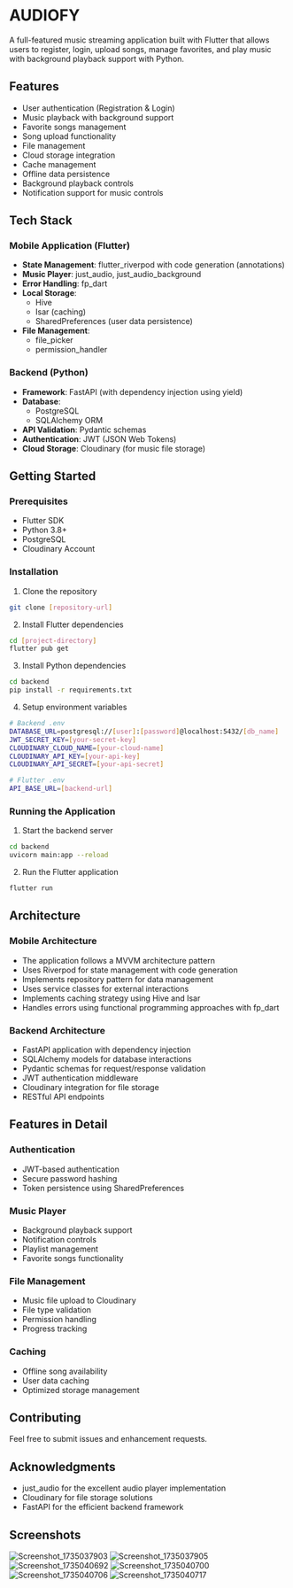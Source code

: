 # AUDIOFY

A full-featured music streaming application built with Flutter that allows users to register, login, upload songs, manage favorites, and play music with background playback support with Python.

## Features

- User authentication (Registration & Login)
- Music playback with background support
- Favorite songs management
- Song upload functionality
- File management
- Cloud storage integration
- Cache management
- Offline data persistence
- Background playback controls
- Notification support for music controls

## Tech Stack

### Mobile Application (Flutter)
- **State Management**: flutter_riverpod with code generation (annotations)
- **Music Player**: just_audio, just_audio_background
- **Error Handling**: fp_dart
- **Local Storage**: 
  - Hive
  - Isar (caching)
  - SharedPreferences (user data persistence)
- **File Management**: 
  - file_picker
  - permission_handler

### Backend (Python)
- **Framework**: FastAPI (with dependency injection using yield)
- **Database**: 
  - PostgreSQL
  - SQLAlchemy ORM
- **API Validation**: Pydantic schemas
- **Authentication**: JWT (JSON Web Tokens)
- **Cloud Storage**: Cloudinary (for music file storage)

## Getting Started

### Prerequisites
- Flutter SDK
- Python 3.8+
- PostgreSQL
- Cloudinary Account

### Installation

1. Clone the repository
```bash
git clone [repository-url]
```

2. Install Flutter dependencies
```bash
cd [project-directory]
flutter pub get
```

3. Install Python dependencies
```bash
cd backend
pip install -r requirements.txt
```

4. Setup environment variables
```bash
# Backend .env
DATABASE_URL=postgresql://[user]:[password]@localhost:5432/[db_name]
JWT_SECRET_KEY=[your-secret-key]
CLOUDINARY_CLOUD_NAME=[your-cloud-name]
CLOUDINARY_API_KEY=[your-api-key]
CLOUDINARY_API_SECRET=[your-api-secret]

# Flutter .env
API_BASE_URL=[backend-url]
```

### Running the Application

1. Start the backend server
```bash
cd backend
uvicorn main:app --reload
```

2. Run the Flutter application
```bash
flutter run
```

## Architecture

### Mobile Architecture
- The application follows a MVVM architecture pattern
- Uses Riverpod for state management with code generation
- Implements repository pattern for data management
- Uses service classes for external interactions
- Implements caching strategy using Hive and Isar
- Handles errors using functional programming approaches with fp_dart

### Backend Architecture
- FastAPI application with dependency injection
- SQLAlchemy models for database interactions
- Pydantic schemas for request/response validation
- JWT authentication middleware
- Cloudinary integration for file storage
- RESTful API endpoints




## Features in Detail

### Authentication
- JWT-based authentication
- Secure password hashing
- Token persistence using SharedPreferences

### Music Player
- Background playback support
- Notification controls
- Playlist management
- Favorite songs functionality

### File Management
- Music file upload to Cloudinary
- File type validation
- Permission handling
- Progress tracking

### Caching
- Offline song availability
- User data caching
- Optimized storage management

## Contributing
Feel free to submit issues and enhancement requests.

## Acknowledgments
- just_audio for the excellent audio player implementation
- Cloudinary for file storage solutions
- FastAPI for the efficient backend framework
  
## Screenshots
![Screenshot_1735037903](https://github.com/user-attachments/assets/9b5e6c51-38ca-4c13-99c1-a174625f0fdf)
![Screenshot_1735037905](https://github.com/user-attachments/assets/f1311937-65bb-4277-a2c6-100c3a41cbd4)
![Screenshot_1735040692](https://github.com/user-attachments/assets/63199a04-cfc1-40f7-b0e8-d987d21d0099)
![Screenshot_1735040700](https://github.com/user-attachments/assets/c2a50164-2937-4abd-9319-ca8b13d661e0)
![Screenshot_1735040706](https://github.com/user-attachments/assets/7e76fb43-dcd3-4a43-a2c1-a08a350ea996)
![Screenshot_1735040717](https://github.com/user-attachments/assets/d4e69501-cfeb-4835-bfa5-9b418489a90b)

